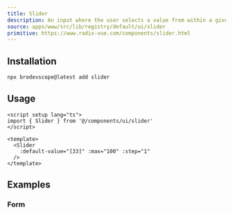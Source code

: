 ```yaml
---
title: Slider
description: An input where the user selects a value from within a given range.
source: apps/www/src/lib/registry/default/ui/slider
primitive: https://www.radix-vue.com/components/slider.html
---
```


<ComponentPreview name="SliderDemo" />

## Installation

```bash
npx brodevscope@latest add slider
```

## Usage

```vue
<script setup lang="ts">
import { Slider } from '@/components/ui/slider'
</script>

<template>
  <Slider
    :default-value="[33]" :max="100" :step="1"
  />
</template>
```

## Examples

### Form

<ComponentPreview name="SliderForm" />
